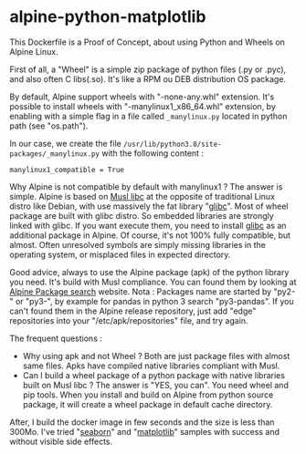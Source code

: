 # alpine-python-matplotlib

This Dockerfile is a Proof of Concept, about using Python and Wheels on Alpine Linux.

First of all, a "Wheel" is a simple zip package of python files (.py or .pyc), and also often C libs(.so).
It's like a RPM ou DEB distribution OS package.

By default, Alpine support wheels with "-none-any.whl" extension. It's possible to install wheels with "-manylinux1_x86_64.whl" extension, by enabling with a simple flag in a file called `_manylinux.py` located in python path (see "os.path").

In our case, we create the file `/usr/lib/python3.8/site-packages/_manylinux.py` with the following content :

```
manylinux1_compatible = True
```

Why Alpine is not compatible by default with manylinux1 ? The answer is simple. Alpine is based on [Musl libc](http://musl.libc.org/) at the opposite of traditional Linux distro like Debian, with use massively the fat library "[glibc](https://www.gnu.org/software/libc/)". Most of wheel package are built with glibc distro. So embedded libraries are strongly linked with glibc. If you want execute them, you need to install [glibc](https://github.com/sgerrand/alpine-pkg-glibc) as an additional package in Alpine. Of course, it's not 100% fully compatible, but almost. Often unresolved symbols are simply missing libraries in the operating system, or misplaced files in expected directory.

Good advice, always to use the Alpine package (apk) of the python library you need. It's build with Musl compliance. You can found them by looking at [Alpine Package search](https://pkgs.alpinelinux.org/packages) website. Nota : Packages name are started by "py2-" or "py3-", by example for pandas in python 3 search "py3-pandas".
If you can't found them in the Alpine release repository, just add "edge" repositories into your "/etc/apk/repositories" file, and try again.

The frequent questions : 
- Why using apk and not Wheel ? Both are just package files with almost same files. Apks have compiled native libraries compliant with Musl.
- Can I build a wheel package of a python package with native libraries built on Musl libc ? The answer is "YES, you can". You need wheel and pip tools. When you install and build on Alpine from python source package, it will create a wheel package in default cache directory.

After, I build the docker image in few seconds and the size is less than 300Mo. I've tried "[seaborn](https://seaborn.pydata.org/examples/index.html)" and "[matplotlib](https://matplotlib.org/3.1.3/tutorials/introductory/sample_plots.html)" samples with success and without visible side effects.
